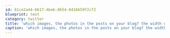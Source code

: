 ```yaml
---
id: 61ce2a44-6617-4beb-8654-8416659f2cf2
blueprint: text
category: twitter
title: 'which images, the photos in the posts on your blog? the width of each looks to be get in the img tag'
caption: 'which images, the photos in the posts on your blog? the width of each looks to be get in the img tag'
---
```

